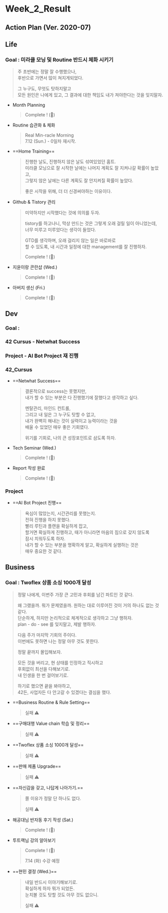 

# Week_2_Result





## Action Plan (Ver. 2020-07)





## Life



### Goal : 미라클 모닝 및 Routine 반드시 체화 시키기



> 주 초반에는 정말 잘 수행했으나,  
> 후반으로 가면서 많이 쳐지게되었다.
>
> 그 누구도, 무엇도 탓하지말고  
> 모든 원인은 나에게 있고, 그 결과에 대한 책임도 내가 져야한다는 것을 잊지말자.

- Month Planning

  > Complete ! (🐥)

- Routine 습관화 & 체화
  
  > Real Min-racle Morning  
  > 7.12 (Sun.) - 0일차 재시작.
  
- ==Home Training==

  > 진행한 날도, 진행하지 않은 날도 섞여있었던 홈트.  
  > 미라클 모닝으로 잘 시작한 날에는 나머지 계획도 잘 지켜나갈 확률이 높았고,  
  > 그렇지 않은 날에는 다른 계획도 잘 안지켜질 확률이 높았다.  
  >
  > 좋은 시작을 위해, 더 더 신경써야하는 이유이다.

- Github & Tistory 관리

  > 미약하지만 시작했다는 것에 의의를 두자.
  >
  > tistory를 하고나니, 막상 만드는 것은 그렇게 오래 걸릴 일이 아니었는데,  
  > 너무 미루고 미루었다는 생각이 들었다.
  >
  > GTD를 생각하며, 오래 걸리지 않는 일은 바로바로  
  > 할 수 있도록, 내 시간과 일정에 대한 management를 잘 진행하자.
  >
  > Complete ! (🐥)

- 지윤이랑 콘란샵 (Wed.)

  > Complete ! (🐥)

- 아버지 생신 (Fri.)

  > Complete ! (🐥)



## Dev



### Goal :  

### 42 Cursus - Netwhat Success

### Project - AI Bot Project 재 진행 



### 42_Cursus

- ==Netwhat Success==

  > 결론적으로 success는 못했지만,  
  > 내가 할 수 있는 부분은 다 진행했기에 잘했다고 생각하고 싶다.  
  >
  > 멘탈관리, 마인드 컨트롤,  
  > 그리고 내 일은 그 누구도 탓할 수 없고,  
  > 내가 완벽히 해내는 것이 실력이고 능력이라는 것을  
  > 배울 수 있었던 매우 좋은 기회였다.  
  >
  > 위기를 기회로, 나의 큰 성장포인트로 삼도록 하자.

- Tech Seminar (Wed.)

  > Complete ! (🐥)

- Report 작성 완료

  > Complete ! (🐥)



### Project

- ==AI Bot Project 진행==

  > 욕심이 많았는지, 시간관리를 못했는지.  
  > 전혀 진행을 하지 못했다.  
  > 빨리 루틴과 플랜을 확실하게 잡고,  
  > 할거면 확실하게 진행하고, 때가 아니라면 마음의 짐으로 갖지 않도록  
  > 잠시 치워두도록 하자.  
  > 내가 할 수 있는 부분을 명확하게 알고, 확실하게 실행하는 것은  
  > 매우 중요한 것 같다. 





## Business



### Goal : Twoflex 상품 소싱 1000개 달성

> 정말 나에게, 이번주 가장 큰 고민과 후회를 남긴 파트인 것 같다.  
>
> 왜 그랬을까. 뭐가 문제였을까. 원하는 대로 이루어진 것이 거의 하나도 없는 것 같다.  
> 단순하게, 하지만 논리적으로 체계적으로 생각하고 그냥 행하자.  
> plan - do - see 를 잊지말고, 제발 행하자.  
>
> 다음 주가 마지막 기회의 주이다.  
> 이번에도 못하면 나는 정말 아무 것도 못한다.  
>
> 정말 끝까지 몰입해보자.  
>
> 모든 것을 버리고, 현 상태를 인정하고 직시하고  
> 후회없이 최선을 다해보기로.  
> 내 인생을 한 번 걸어보기로.
>
> 하기로 했으면 끝을 봐야하고,  
> 42든, 사업자든 다 안고갈 수 있겠다는 결심을 했다. 



- ==Business Routine & Rule Setting==

  > 실패 ⚠️

- ==구매대행 Value chain 학습 및 정리==

  > 실패 ⚠️

- ==Twoflex 상품 소싱 1000개 달성==

  > 실패 ⚠️

- ==판매 제품 Upgrade==

  > 실패 ⚠️

- ==자신감을 갖고, 나답게 나아가기.==

  > 쫄 이유가 정말 단 하나도 없다.
  >
  > 실패 ⚠️

- 해공대님 반자동 후기 작성 (Sat.)

  > Complete ! (🐥)

- 투트랙님 강의 알아보기

  > Complete ! (🐥)  
  >
  > 7.14 (화) 수강 예정

- ==현민 결정 (Wed.)== 

  > 내일 반드시 이야기해보기로.  
  > 확실하게 하자 뭐가 되었든.  
  > 눈치볼 것도 탓할 것도 아무 것도 없으니.
  >
  > 실패 ⚠️


